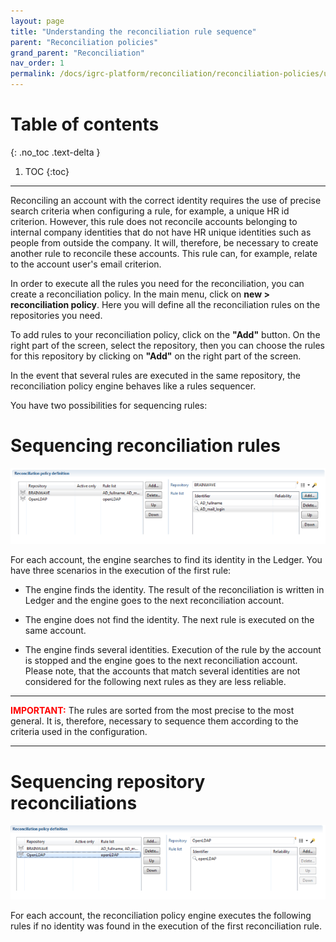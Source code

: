 ```yaml
---
layout: page
title: "Understanding the reconciliation rule sequence"
parent: "Reconciliation policies"
grand_parent: "Reconciliation"
nav_order: 1
permalink: /docs/igrc-platform/reconciliation/reconciliation-policies/understanding-the-reconciliation-rule/
---
```


# Table of contents
{: .no_toc .text-delta }

1. TOC
{:toc}
---

Reconciling an account with the correct identity requires the use of precise search criteria when configuring a rule, for example, a unique HR id criterion. However, this rule does not reconcile accounts belonging to internal company identities that do not have HR unique identities such as people from outside the company. It will, therefore, be necessary to create another rule to reconcile these accounts. This rule can, for example, relate to the account user's email criterion.   

In order to execute all the rules you need for the reconciliation, you can create a reconciliation policy. In the main menu, click on **new \> reconciliation policy**. Here you will define all the reconciliation rules on the repositories you need.   

To add rules to your reconciliation policy, click on the **"Add"** button. On the right part of the screen, select the repository, then you can choose the rules for this repository by clicking on **"Add"** on the right part of the screen.   

In the event that several rules are executed in the same repository, the reconciliation policy engine behaves like a rules sequencer.   

You have two possibilities for sequencing rules:   

# Sequencing reconciliation rules

![Sequencing reconciliation rules](../images/1.PNG "Sequencing reconciliation rules")   

For each account, the engine searches to find its identity in the Ledger. You have three scenarios in the execution of the first rule:   

- The engine finds the identity. The result of the reconciliation is written in Ledger and the engine goes to the next reconciliation account.

- The engine does not find the identity. The next rule is executed on the same account.

- The engine finds several identities. Execution of the rule by the account is stopped and the engine goes to the next reconciliation account. Please note, that the accounts that match several identities are not considered for the following next rules as they are less reliable.     

---

<span style="color:red">**IMPORTANT:**</span> The rules are sorted from the most precise to the most general. It is, therefore, necessary to sequence them according to the criteria used in the configuration.

---

# Sequencing repository reconciliations   

![Example of sequencing rules](../images/2.PNG "Example of sequencing rules")

For each account, the reconciliation policy engine executes the following rules if no identity was found in the execution of the first reconciliation rule.   
